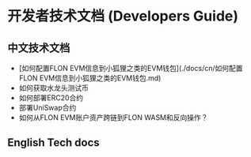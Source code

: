 # 开发者技术文档 (Developers Guide) 

## 中文技术文档

- [如何配置FLON EVM信息到小狐狸之类的EVM钱包](./docs/cn/如何配置FLON EVM信息到小狐狸之类的EVM钱包.md)
- 如何获取水龙头测试币
- 如何部署ERC20合约
- 部署UniSwap合约
- 如何从FLON EVM账户资产跨链到FLON WASM和反向操作？
  
## English Tech docs
